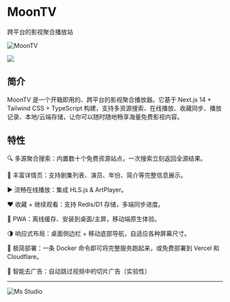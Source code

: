 # MoonTV

跨平台的影视聚合播放站

![MoonTV](https://file.lifebus.top/imgs/moontv_cover.png)

![](https://img.shields.io/badge/%E6%96%B0%E7%96%86%E8%90%8C%E6%A3%AE%E8%BD%AF%E4%BB%B6%E5%BC%80%E5%8F%91%E5%B7%A5%E4%BD%9C%E5%AE%A4-%E6%8F%90%E4%BE%9B%E6%8A%80%E6%9C%AF%E6%94%AF%E6%8C%81-blue)

## 简介

MoonTV 是一个开箱即用的、跨平台的影视聚合播放器。它基于 Next.js 14 + Tailwind CSS + TypeScript
构建，支持多资源搜索、在线播放、收藏同步、播放记录、本地/云端存储，让你可以随时随地畅享海量免费影视内容。

## 特性

🔍 多源聚合搜索：内置数十个免费资源站点，一次搜索立刻返回全源结果。

📄 丰富详情页：支持剧集列表、演员、年份、简介等完整信息展示。

▶️ 流畅在线播放：集成 HLS.js & ArtPlayer。

❤️ 收藏 + 继续观看：支持 Redis/D1 存储，多端同步进度。

📱 PWA：离线缓存、安装到桌面/主屏，移动端原生体验。

🌗 响应式布局：桌面侧边栏 + 移动底部导航，自适应各种屏幕尺寸。

🚀 极简部署：一条 Docker 命令即可将完整服务跑起来，或免费部署到 Vercel 和 Cloudflare。

👿 智能去广告：自动跳过视频中的切片广告（实验性）

---

![Ms Studio](https://file.lifebus.top/imgs/ms_blank_001.png)
